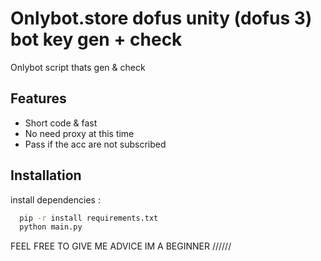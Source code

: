 
# Onlybot.store dofus unity (dofus 3) bot key gen + check

Onlybot script thats gen & check 




## Features

- Short code & fast
- No need proxy at this time
- Pass if the acc are not subscribed


## Installation

install dependencies : 

```bash
  pip -r install requirements.txt
  python main.py
```





FEEL FREE TO GIVE ME ADVICE IM A BEGINNER //////
    
